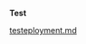 
**Test**

[testeployment.md](https://github.com/JCU-CP3402/cp3402-2021-a2-cp3402-2021-team12/blob/main/README.md)
